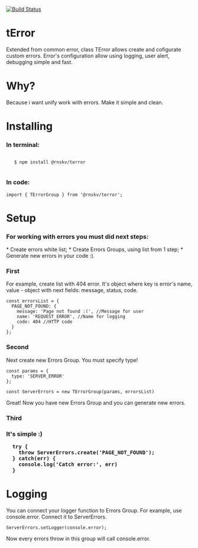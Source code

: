 [![Build Status](https://travis-ci.org/rnskv/tError.svg?branch=master)](https://travis-ci.org/rnskv/tError)
<h1>tError</h1>

Extended from common error, class TError allows create and cofigurate custom errors. Error's configuration allow using logging, user alert, debugging simple and fast.

<h1>Why?</h1>

Because i want unify work with errors. Make it simple and clean.
<h1>Installing</h1>
  <h3>In terminal:</h3>
  <code>
   $ npm install @rnskv/terror
  </code>
  <h3>In code:</h3>
  
  ```
  import { TErrorGroup } from '@rnskv/terror';
  ```
  
<h1>Setup</h1>
  <h3>For working with errors you must did next steps:</h3>
  * Create errors white list;
  * Create Errors Groups, using list from 1 step;
  * Generate new errors in your code :).
  
  <h3>First</h3>
 <p>For example, create list with 404 error. It's object where key is error's name, value - object with next fields: message, status, code.</p>
 
  ```
  const errorsList = {
    PAGE_NOT_FOUND: {
      message: 'Page not found :(', //Message for user
      name: 'REQUEST_ERROR', //Name for logging
      code: 404 //HTTP code
    }
  };
  ```
  <h3>Second</h3>
  <p>Next create new Errors Group. You must specify type!</p>
  
  ```
  const params = {
    type: 'SERVER_ERROR'
  };
  
  const ServerErrors = new TErrorGroup(params, errorsList)
  ```
  <p>Great! Now you have new Errors Group and you can generate new errors.</p>
  
  <h3>Third<h3>
  <p>It's simple :)</p>
  
  ```
    try {
      throw ServerErrors.create('PAGE_NOT_FOUND');
    } catch(err) {
      console.log('Catch error:', err)
    }
  ```
  
  <h1>Logging</h1>
  <p>You can connect your logger function to Errors Group. For example, use console.error. Connect it to ServerErrors.</p>
  
  ```
  ServerErrors.setLogger(console.error);
  ```
  <p>Now every errors throw in this group will call console.error.</p>

